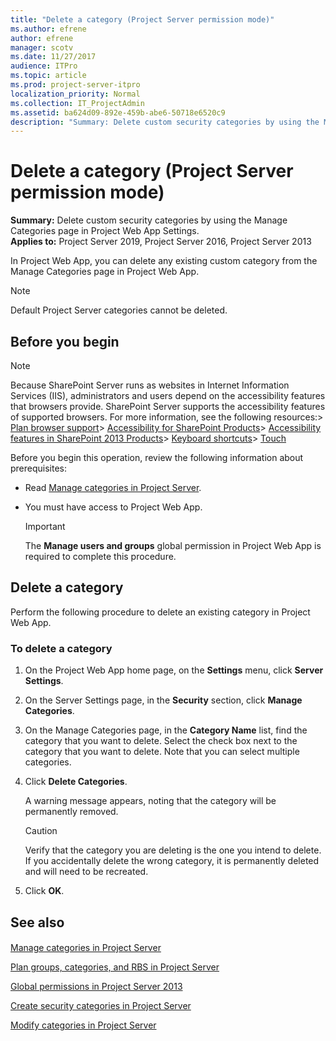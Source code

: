```yaml
---
title: "Delete a category (Project Server permission mode)"
ms.author: efrene
author: efrene
manager: scotv
ms.date: 11/27/2017
audience: ITPro
ms.topic: article
ms.prod: project-server-itpro
localization_priority: Normal
ms.collection: IT_ProjectAdmin
ms.assetid: ba624d09-892e-459b-abe6-50718e6520c9
description: "Summary: Delete custom security categories by using the Manage Categories page in Project Web App Settings."
---
```


# Delete a category (Project Server permission mode)
 
 **Summary:** Delete custom security categories by using the Manage Categories page in Project Web App Settings.<br/>
**Applies to:** Project Server 2019, Project Server 2016, Project Server 2013
  
In Project Web App, you can delete any existing custom category from the Manage Categories page in Project Web App.
  
> [!NOTE]
> Default Project Server categories cannot be deleted. 
  
## Before you begin

> [!NOTE]
>  Because SharePoint Server runs as websites in Internet Information Services (IIS), administrators and users depend on the accessibility features that browsers provide. SharePoint Server supports the accessibility features of supported browsers. For more information, see the following resources:> [Plan browser support](https://go.microsoft.com/fwlink/p/?LinkId=246502)> [Accessibility for SharePoint Products](http://technet.microsoft.com/library/94ad4316-1077-400a-b17e-a2085a5a7312.aspx)> [Accessibility features in SharePoint 2013 Products](https://go.microsoft.com/fwlink/p/?LinkId=246501)> [Keyboard shortcuts](https://go.microsoft.com/fwlink/p/?LinkID=246504)> [Touch](https://go.microsoft.com/fwlink/p/?LinkId=246506)
  
Before you begin this operation, review the following information about prerequisites: 
  
- Read [Manage categories in Project Server](manage-categories-in-project-server.md).
    
- You must have access to Project Web App.
    
    > [!IMPORTANT]
    > The **Manage users and groups** global permission in Project Web App is required to complete this procedure.
  
## Delete a category

Perform the following procedure to delete an existing category in Project Web App.
  
### To delete a category

1. On the Project Web App home page, on the **Settings** menu, click **Server Settings**.
    
2. On the Server Settings page, in the **Security** section, click **Manage Categories**.
    
3. On the Manage Categories page, in the **Category Name** list, find the category that you want to delete. Select the check box next to the category that you want to delete. Note that you can select multiple categories.
    
4. Click **Delete Categories**.
    
    A warning message appears, noting that the category will be permanently removed. 
    
    > [!CAUTION]
    > Verify that the category you are deleting is the one you intend to delete. If you accidentally delete the wrong category, it is permanently deleted and will need to be recreated. 
  
5. Click **OK**.
    
## See also

#### 

[Manage categories in Project Server](manage-categories-in-project-server.md)
  
[Plan groups, categories, and RBS in Project Server](plan-groups-categories-and-rbs-in-project-server.md)
  
[Global permissions in Project Server 2013](global-permissions-in-project-server-2013.md)
  
[Create security categories in Project Server](create-security-categories-in-project-server.md)
  
[Modify categories in Project Server](modify-categories-in-project-server.md)

